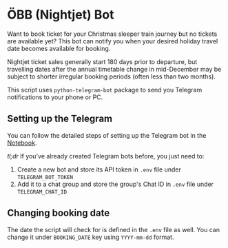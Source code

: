 # ÖBB (Nightjet) Bot

Want to book ticket for your Christmas sleeper train journey but no tickets are available yet? This bot can notify you when your desired holiday travel date becomes available for booking.

Nightjet ticket sales generally start 180 days prior to departure, but travelling dates after the annual timetable change in mid-December may be subject to shorter irregular booking periods (often less than two months).

This script uses `python-telegram-bot` package to send you Telegram notifications to your phone or PC.


## Setting up the Telegram
You can follow the detailed steps of setting up the Telegram bot in the [Notebook](./oebb-bot.ipynb).

*tl;dr* If you've already created Telegram bots before, you just need to:
1. Create a new bot and store its API token in `.env` file under `TELEGRAM_BOT_TOKEN`
2. Add it to a chat group and store the group's Chat ID in `.env` file under `TELEGRAM_CHAT_ID`

## Changing booking date
The date the script will check for is defined in the `.env` file as well.
You can change it under `BOOKING_DATE` key using `YYYY-mm-dd` format.